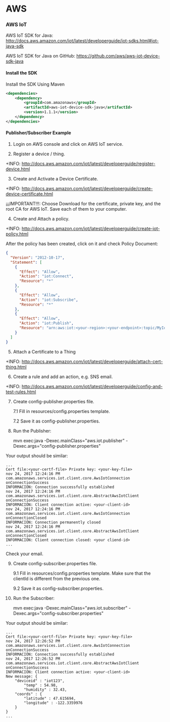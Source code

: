 # AWS

### AWS IoT
AWS IoT SDK for Java: http://docs.aws.amazon.com/iot/latest/developerguide/iot-sdks.html#iot-java-sdk

AWS IoT SDK for Java on GitHub: https://github.com/aws/aws-iot-device-sdk-java

#### Install the SDK
Install the SDK Using Maven

```XML
<dependencies>
    <dependency>
        <groupId>com.amazonaws</groupId>
        <artifactId>aws-iot-device-sdk-java</artifactId>
        <version>1.1.1</version>
    </dependency>
</dependencies>
```

#### Publisher/Subscriber Example

1. Login on AWS console and click on AWS IoT service.

2. Register a device / thing.

+INFO: http://docs.aws.amazon.com/iot/latest/developerguide/register-device.html

3. Create and Activate a Device Certificate.

+INFO: http://docs.aws.amazon.com/iot/latest/developerguide/create-device-certificate.html

¡¡¡IMPORTANT!!!: Choose Download for the certificate, private key, and the root CA for AWS IoT. Save each of them to your computer.

4. Create and Attach a policy.

+INFO: http://docs.aws.amazon.com/iot/latest/developerguide/create-iot-policy.html

After the policy has been created, click on it and check Policy Document:
```JSON
{
  "Version": "2012-10-17",
  "Statement": [
    {
      "Effect": "Allow",
      "Action": "iot:Connect",
      "Resource": "*"
    },
    {
      "Effect": "Allow",
      "Action": "iot:Subscribe",
      "Resource": "*"
    },
    {
      "Effect": "Allow",
      "Action": "iot:Publish",
      "Resource": "arn:aws:iot:<your-region>:<your-endpoint>:topic/MyIoTButtonTopìc"
    }
  ]
}
```

5. Attach a Certificate to a Thing

+INFO: http://docs.aws.amazon.com/iot/latest/developerguide/attach-cert-thing.html

6. Create a rule and add an action, e.g. SNS email.

+INFO: http://docs.aws.amazon.com/iot/latest/developerguide/config-and-test-rules.html

7. Create config-publisher.properties file.

   7.1 Fill in resources/config.properties template.

   7.2 Save it as config-publisher.properties.

8. Run the Publisher:


    mvn exec:java -Dexec.mainClass="aws.iot.publisher" -Dexec.args="config-publisher.properties"
   
Your output should be similar: 

    ...
    Cert file:<your-certf-file> Private key: <your-key-file>
    nov 24, 2017 12:24:16 PM com.amazonaws.services.iot.client.core.AwsIotConnection onConnectionSuccess
    INFORMACIÓN: Connection successfully established
    nov 24, 2017 12:24:16 PM com.amazonaws.services.iot.client.core.AbstractAwsIotClient onConnectionSuccess
    INFORMACIÓN: Client connection active: <your-client-id>
    nov 24, 2017 12:24:16 PM com.amazonaws.services.iot.client.core.AwsIotConnection onConnectionClosed
    INFORMACIÓN: Connection permanently closed
    nov 24, 2017 12:24:16 PM com.amazonaws.services.iot.client.core.AbstractAwsIotClient onConnectionClosed
    INFORMACIÓN: Client connection closed: <your cliend-id>
    ...

Check your email.
    
9. Create config-subscriber.properties file.

   9.1 Fill in resources/config.properties template. Make sure that the clientId is different from the previous one.

   9.2 Save it as config-subscriber.properties. 

10. Run the Subscriber:


    mvn exec:java -Dexec.mainClass="aws.iot.subscriber" -Dexec.args="config-subscriber.properties"
    
Your output should be similar:

    ...
    Cert file:<your-certf-file> Private key: <your-key-file>
    nov 24, 2017 12:26:52 PM com.amazonaws.services.iot.client.core.AwsIotConnection onConnectionSuccess
    INFORMACIÓN: Connection successfully established
    nov 24, 2017 12:26:52 PM com.amazonaws.services.iot.client.core.AbstractAwsIotClient onConnectionSuccess
    INFORMACIÓN: Client connection active: <your-client-id>
    New message: {
        "deviceid" : "iot123",
            "temp" : 54.98,
            "humidity" : 32.43,
        "coords" : {
            "latitude" : 47.615694,
            "longitude" : -122.3359976
        }
    }
    ...